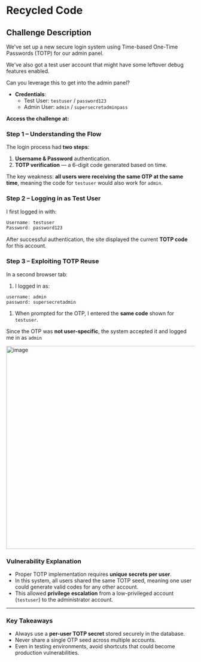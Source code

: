 # Recycled Code

## Challenge Description

We've set up a new secure login system using Time-based One-Time Passwords (TOTP) for our admin panel.

We've also got a test user account that might have some leftover debug features enabled.

Can you leverage this to get into the admin panel?

- **Credentials**:
    - Test User: `testuser` / `password123`
    - Admin User: `admin` / `supersecretadminpass`

**Access the challenge at:**

### **Step 1 – Understanding the Flow**

The login process had **two steps**:

1. **Username & Password** authentication.
2. **TOTP verification** — a 6-digit code generated based on time.

The key weakness: **all users were receiving the same OTP at the same time**, meaning the code for `testuser` would also work for `admin`.

### **Step 2 – Logging in as Test User**

I first logged in with:

```jsx
Username: testuser
Password: password123
```

After successful authentication, the site displayed the current **TOTP code** for this account.

### **Step 3 – Exploiting TOTP Reuse**

In a second browser tab:

1. I logged in as:

```
username: admin
password: supersecretadmin
```

1. When prompted for the OTP, I entered the **same code** shown for `testuser`.

Since the OTP was **not user-specific**, the system accepted it and logged me in as `admin`

<img width="1886" height="543" alt="image" src="https://github.com/user-attachments/assets/59f94798-6fa2-40fb-b105-1451c2191a7d" />

### **Vulnerability Explanation**

- Proper TOTP implementation requires **unique secrets per user**.
- In this system, all users shared the same TOTP seed, meaning one user could generate valid codes for any other account.
- This allowed **privilege escalation** from a low-privileged account (`testuser`) to the administrator account.

---

### **Key Takeaways**

- Always use a **per-user TOTP secret** stored securely in the database.
- Never share a single OTP seed across multiple accounts.
- Even in testing environments, avoid shortcuts that could become production vulnerabilities.
